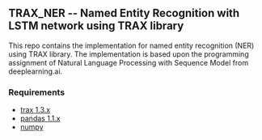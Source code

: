 ## TRAX_NER -- Named Entity Recognition with LSTM network using TRAX library
This repo contains the implementation for named entity recognition (NER) using TRAX library. The implementation is based upon the programming assignment of Natural Language Processing with Sequence Model from deeplearning.ai.


### Requirements
- [trax 1.3.x](https://github.com/google/trax)
- [pandas 1.1.x](https://pandas.pydata.org/)
- [numpy](https://numpy.org/)
